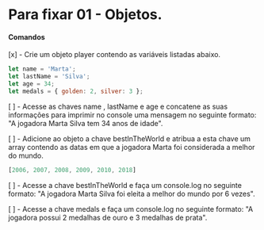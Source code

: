 # Para fixar 01 - Objetos.

#### Comandos

  [x] - Crie um objeto player contendo as variáveis listadas abaixo.
  ```js
  let name = 'Marta';
  let lastName = 'Silva';
  let age = 34;
  let medals = { golden: 2, silver: 3 };
  ```

  [ ] - Acesse as chaves name , lastName e age e concatene as suas informações para imprimir no 
  console uma mensagem no seguinte formato: "A jogadora Marta Silva tem 34 anos de idade".

  [ ] - Adicione ao objeto a chave bestInTheWorld e atribua a esta chave um array contendo as datas 
  em que a jogadora Marta foi considerada a melhor do mundo.
  ```js
  [2006, 2007, 2008, 2009, 2010, 2018]
  ```

  [ ] - Acesse a chave bestInTheWorld e faça um console.log no seguinte formato: "A jogadora Marta 
  Silva foi eleita a melhor do mundo por 6 vezes".

  [ ] - Acesse a chave medals e faça um console.log no seguinte formato: "A jogadora possui 2 
  medalhas de ouro e 3 medalhas de prata".